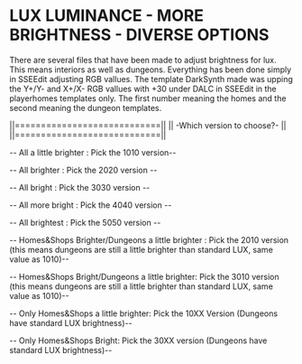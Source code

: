 # LUX LUMINANCE - MORE BRIGHTNESS - DIVERSE OPTIONS

There are several files that have been made to adjust brightness for lux. This means interiors as well as dungeons. Everything has been done simply in SSEEdit adjusting RGB vallues.
The template DarkSynth made was upping the Y+/Y- and X+/X- RGB vallues with +30 under DALC in SSEEdit in the playerhomes templates only. 
The first number meaning the homes and the second meaning the dungeon templates.

 ||============================||
||  -Which version to choose?-  ||
 ||============================||

-- All a little brighter : Pick the 1010 version--

-- All brighter : Pick the 2020 version --

-- All bright : Pick the 3030 version --

-- All more bright : Pick the 4040 version --

-- All brightest : Pick the 5050 version --



-- Homes&Shops Brighter/Dungeons a little brighter : Pick the 2010 version (this means dungeons are still a little brighter than standard LUX, same value as 1010)--

-- Homes&Shops Bright/Dungeons a little brighter: Pick the 3010 version (this means dungeons are still a little brighter than standard LUX, same value as 1010)--

-- Only Homes&Shops a little brighter: Pick the 10XX Version (Dungeons have standard LUX brightness)--

-- Only Homes&Shops Bright: Pick the 30XX version (Dungeons have standard LUX brightness)--